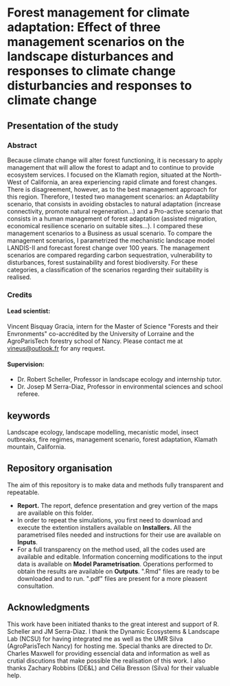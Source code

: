 # Forest management for climate adaptation: Effect of three management scenarios on the landscape disturbances and responses to climate change disturbancies and responses to climate change

## Presentation of the study

### Abstract
Because climate change will alter forest functioning, it is necessary to apply management that will allow the forest to adapt and to continue to provide ecosystem services. I focused on the Klamath region, situated at the North-West of California, an area experiencing rapid climate and forest changes. There is disagreement, however, as to the best management approach for this region. Therefore, I tested two management scenarios: an Adaptability scenario, that consists in avoiding obstacles to natural adaptation (increase connectivity, promote natural regeneration…) and a Pro-active scenario that consists in a human management of forest adaptation (assisted migration, economical resilience scenario on suitable sites…). I compared these management scenarios to a Business as usual scenario. To compare the management scenarios, I parametrized the mechanistic landscape model LANDIS-II and forecast forest change over 100 years. The management scenarios are compared regarding carbon sequestration, vulnerability to disturbances, forest sustainability and forest biodiversity. For these categories, a classification of the scenarios regarding their suitability is realised.

### Credits
#### Lead scientist:
Vincent Bisquay Gracia, intern for the Master of Science "Forests and their Envronments" co-accrédited by the University of Lorraine and the AgroParisTech forestry school of Nancy. 
Please contact me at vineus@outlook.fr for any request.

#### Supervision:
- Dr. Robert Scheller, Professor in landscape ecology and internship tutor.
- Dr. Josep M Serra-Diaz, Professor in environmental sciences and school referee.

## keywords
Landscape ecology, landscape modelling, mecanistic model, insect outbreaks, fire regimes, management scenario, forest adaptation, Klamath mountain, California.

## Repository organisation
The aim of this repository is to make data and methods fully transparent and repeatable.

- **Report.** The report, defence presentation and grey vertion of the maps are available on this folder.
- In order to repeat the simulations, you first need to download and execute the extention installers available on **Installers.** All the parametrised files needed and instructions for their use are available on **Inputs**.
- For a full transparency on the method used, all the codes used are available and editable. Information concerning modifications to the input data is available on **Model Parametrisation**. Operations performed to obtain the results are available on **Outputs**. ".Rmd" files are ready to be downloaded and to run. ".pdf" files are present for a more pleasent consultation.

## Acknowledgments
This work have been initiated thanks to the great interest and support of R. Scheller and JM Serra-Diaz. 
I thank the Dynamic Ecosystems & Landscape Lab (NCSU) for having integrated me as well as the UMR Silva (AgroParisTech Nancy) for hosting me.
Special thanks are directed to Dr. Charles Maxwell for providing essencial data and information as well as crutial discutions that make possible the realisation of this work.
I also thanks Zachary Robbins (DE&L) and Célia Bresson (Silva) for their valuable help.
